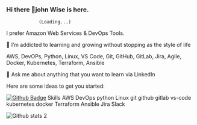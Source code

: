 ### Hi there 👋john Wise is here. 
                (Loading...)
 
I prefer Amazon Web Services & DevOps Tools.

🌱 I’m addicted to learning and growing without stopping as the style of life

AWS, DevOPs, Python, Linux, VS Code, Git, GitHub, GitLab, Jira, Agile, Docker, Kubernetes, Terraform, Ansible


💬 Ask me about anything that you want to learn via LinkedIn

Here are some ideas to get you started:

[![Github Badge](https://img.shields.io/badge/-Github-000?style=quare&labelColor=000&logo=Github&logoColor=white&link=link)](link)
Skills
AWS DevOps python Linux git github gitlab vs-code kubernetes docker Terraform Ansible Jira Slack

![Github stats 2](https://github-readme-stats.vercel.app/api?username=kullanıcıadınız&show_icons=true&theme=radical)
